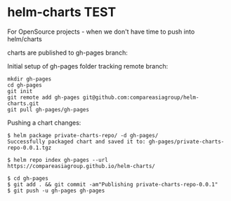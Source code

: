 # helm-charts TEST
For OpenSource projects - when we don't have time to push into helm/charts

charts are published to gh-pages branch:

Initial setup of gh-pages folder tracking remote branch:

```
mkdir gh-pages
cd gh-pages 
git init 
git remote add gh-pages git@github.com:compareasiagroup/helm-charts.git
git pull gh-pages/gh-pages
```

Pushing a chart changes:
```
$ helm package private-charts-repo/ -d gh-pages/
Successfully packaged chart and saved it to: gh-pages/private-charts-repo-0.0.1.tgz

$ helm repo index gh-pages --url https://compareasiagroup.github.io/helm-charts/

$ cd gh-pages
$ git add . && git commit -am"Publishing private-charts-repo-0.0.1"
$ git push -u gh-pages gh-pages
```
